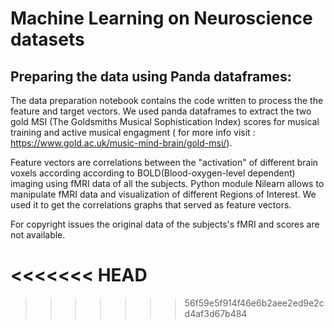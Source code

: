 # Machine Learning on Neuroscience datasets

## Preparing the data using Panda dataframes:

  The data preparation notebook contains the code written to process the the feature and target vectors.
We used panda dataframes to extract the two gold MSI (The Goldsmiths Musical Sophistication Index) scores for musical training and active musical engagment ( for more info visit : https://www.gold.ac.uk/music-mind-brain/gold-msi/).

  Feature vectors are correlations between the "activation" of different brain voxels according according to BOLD(Blood-oxygen-level dependent) imaging using fMRI data of all the subjects.
  Python module Nilearn allows to manipulate fMRI data and visualization of different Regions of Interest. We used it to get the correlations graphs that served as feature vectors.
  
For copyright issues the original data of the subjects's fMRI and scores are not available.

<<<<<<< HEAD
=======
  
>>>>>>> 56f59e5f914f46e6b2aee2ed9e2cd4af3d67b484
  
  